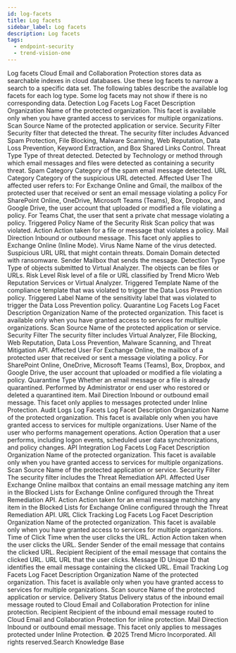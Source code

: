 ```yaml
---
id: log-facets
title: Log facets
sidebar_label: Log facets
description: Log facets
tags:
  - endpoint-security
  - trend-vision-one
---
```


 Log facets Cloud Email and Collaboration Protection stores data as searchable indexes in cloud databases. Use these log facets to narrow a search to a specific data set. The following tables describe the available log facets for each log type. Some log facets may not show if there is no corresponding data. Detection Log Facets Log Facet Description Organization Name of the protected organization. This facet is available only when you have granted access to services for multiple organizations. Scan Source Name of the protected application or service. Security Filter Security filter that detected the threat. The security filter includes Advanced Spam Protection, File Blocking, Malware Scanning, Web Reputation, Data Loss Prevention, Keyword Extraction, and Box Shared Links Control. Threat Type Type of threat detected. Detected by Technology or method through which email messages and files were detected as containing a security threat. Spam Category Category of the spam email message detected. URL Category Category of the suspicious URL detected. Affected User The affected user refers to: For Exchange Online and Gmail, the mailbox of the protected user that received or sent an email message violating a policy For SharePoint Online, OneDrive, Microsoft Teams (Teams), Box, Dropbox, and Google Drive, the user account that uploaded or modified a file violating a policy. For Teams Chat, the user that sent a private chat message violating a policy. Triggered Policy Name of the Security Risk Scan policy that was violated. Action Action taken for a file or message that violates a policy. Mail Direction Inbound or outbound message. This facet only applies to Exchange Online (Inline Mode). Virus Name Name of the virus detected. Suspicious URL URL that might contain threats. Domain Domain detected with ransomware. Sender Mailbox that sends the message. Detection Type Type of objects submitted to Virtual Analyzer. The objects can be files or URLs. Risk Level Risk level of a file or URL classified by Trend Micro Web Reputation Services or Virtual Analyzer. Triggered Template Name of the compliance template that was violated to trigger the Data Loss Prevention policy. Triggered Label Name of the sensitivity label that was violated to trigger the Data Loss Prevention policy. Quarantine Log Facets Log Facet Description Organization Name of the protected organization. This facet is available only when you have granted access to services for multiple organizations. Scan Source Name of the protected application or service. Security Filter The security filter includes Virtual Analyzer, File Blocking, Web Reputation, Data Loss Prevention, Malware Scanning, and Threat Mitigation API. Affected User For Exchange Online, the mailbox of a protected user that received or sent a message violating a policy. For SharePoint Online, OneDrive, Microsoft Teams (Teams), Box, Dropbox, and Google Drive, the user account that uploaded or modified a file violating a policy. Quarantine Type Whether an email message or a file is already quarantined. Performed by Administrator or end user who restored or deleted a quarantined item. Mail Direction Inbound or outbound email message. This facet only applies to messages protected under Inline Protection. Audit Logs Log Facets Log Facet Description Organization Name of the protected organization. This facet is available only when you have granted access to services for multiple organizations. User Name of the user who performs management operations. Action Operation that a user performs, including logon events, scheduled user data synchronizations, and policy changes. API Integration Log Facets Log Facet Description Organization Name of the protected organization. This facet is available only when you have granted access to services for multiple organizations. Scan Source Name of the protected application or service. Security Filter The security filter includes the Threat Remediation API. Affected User Exchange Online mailbox that contains an email message matching any item in the Blocked Lists for Exchange Online configured through the Threat Remediation API. Action Action taken for an email message matching any item in the Blocked Lists for Exchange Online configured through the Threat Remediation API. URL Click Tracking Log Facets Log Facet Description Organization Name of the protected organization. This facet is available only when you have granted access to services for multiple organizations. Time of Click Time when the user clicks the URL. Action Action taken when the user clicks the URL. Sender Sender of the email message that contains the clicked URL. Recipient Recipient of the email message that contains the clicked URL. URL URL that the user clicks. Message ID Unique ID that identifies the email message containing the clicked URL. Email Tracking Log Facets Log Facet Description Organization Name of the protected organization. This facet is available only when you have granted access to services for multiple organizations. Scan source Name of the protected application or service. Delivery Status Delivery status of the inbound email message routed to Cloud Email and Collaboration Protection for inline protection. Recipient Recipient of the inbound email message routed to Cloud Email and Collaboration Protection for inline protection. Mail Direction Inbound or outbound email message. This facet only applies to messages protected under Inline Protection. © 2025 Trend Micro Incorporated. All rights reserved.Search Knowledge Base